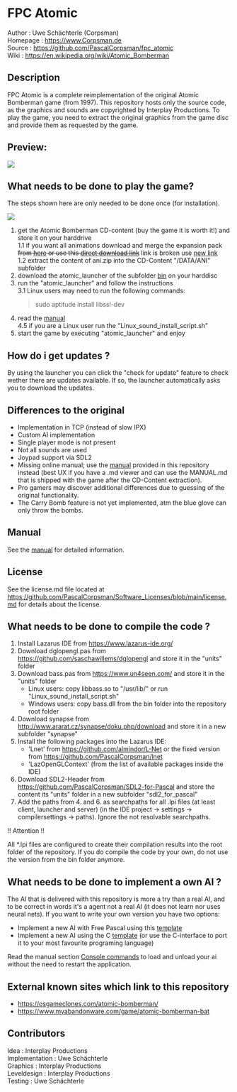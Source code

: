 # FPC Atomic

Author   : Uwe Schächterle (Corpsman)  
Homepage : https://www.Corpsman.de  
Source   : https://github.com/PascalCorpsman/fpc_atomic  
Wiki     : https://en.wikipedia.org/wiki/Atomic_Bomberman

## Description
FPC Atomic is a complete reimplementation of the original Atomic Bomberman game (from 1997). This repository hosts only the source code, as the graphics and sounds are copyrighted by Interplay Productions. To play the game, you need to extract the original graphics from the game disc and provide them as requested by the game.


## Preview:

![](https://www.myabandonware.com/media/screenshots/a/atomic-bomberman-ik0/atomic-bomberman_10.png)


## What needs to be done to play the game?
The steps shown here are only needed to be done once (for installation).

![](http://www.plantuml.com/plantuml/proxy?cache=no&src=https://raw.githubusercontent.com/PascalCorpsman/fpc_atomic/main/documentation/installation.plantuml)

1. get the Atomic Bomberman CD-content (buy the game it is worth it!) and store it on your harddrive  
   1.1 if you want all animations download and merge the expansion pack <del>from [here](https://www.oocities.org/timessquare/tower/4056/ani.html) or use this [direct download link](https://www.oocities.org/timessquare/tower/4056/download/ani.zip)</del> link is broken use [new link](https://www.geocities.ws/mheid.geo/download/ani.zip)  
   1.2 extract the content of ani.zip into the CD-Content "/DATA/ANI" subfolder
2. download the atomic_launcher of the subfolder [bin](https://github.com/PascalCorpsman/fpc_atomic/tree/main/bin) on your harddisc
3. run the "atomic_launcher" and follow the instructions<br>
   3.1 Linux users may need to run the following commands:
   >
   > sudo aptitude install libssl-dev
   >
4. read the [manual](MANUAL.md)  
4.5 if you are a Linux user run the "Linux_sound_install_script.sh"
1. start the game by executing "atomic_launcher" and enjoy

## How do i get updates ?
By using the launcher you can click the "check for update" feature to check wether there are updates available. If so, the launcher automatically asks you to download the updates.

## Differences to the original

- Implementation in TCP (instead of slow IPX)
- Custom AI implementation
- Single player mode is not present
- Not all sounds are used
- Joypad support via SDL2
- Missing online manual; use the [manual](MANUAL.md) provided in this repository instead (best UX if you have a .md viewer and can use the MANUAL.md that is shipped with the game after the CD-Content extraction).
- Pro gamers may discover additional differences due to guessing of the original functionality.
- The Carry Bomb feature is not yet implemented, atm the blue glove can only throw the bombs.

## Manual
See the [manual](MANUAL.md) for detailed information.

## License
See the license.md file located at https://github.com/PascalCorpsman/Software_Licenses/blob/main/license.md for details about the license.

## What needs to be done to compile the code ?

1. Install Lazarus IDE from https://www.lazarus-ide.org/
2. Download dglopengl.pas from https://github.com/saschawillems/dglopengl and store it in the "units" folder
3. Download bass.pas from https://www.un4seen.com/ and store it in the "units" folder
   - Linux users: copy libbass.so to "/usr/lib/" or run "Linux_sound_install_script.sh"
   - Windows users: copy bass.dll from the bin folder into the repository root folder
4. Download synapse from http://www.ararat.cz/synapse/doku.php/download and store it in a new subfolder "synapse"
5. Install the following packages into the Lazarus IDE:
    - 'Lnet' from https://github.com/almindor/L-Net or the fixed version from https://github.com/PascalCorpsman/lnet
    - 'LazOpenGLContext' (from the list of available packages inside the IDE)
6. Download SDL2-Header from https://github.com/PascalCorpsman/SDL2-for-Pascal and store the content its "units" folder in a new subfolder "sdl2_for_pascal"
7. Add the paths from 4. and 6. as searchpaths for all .lpi files (at least client, launcher and server) (in the IDE project -> settings -> compilersettings -> paths). Ignore the not resolvable searchpaths.

!! Attention !!

All *.lpi files are configured to create their compilation results into the root folder of the repository. If you do compile the code by your own, do not use the version from the bin folder anymore.

## What needs to be done to implement a own AI ?

The AI that is delivered with this repository is more a try than a real AI, and to be correct in words it's a agent not a real AI (it does not learn nor uses neural nets). If you want to write your own version you have two options:

- Implement a new AI with Free Pascal using this [template](https://github.com/PascalCorpsman/fpc_atomic/tree/main/ai_empty)
- Implement a new AI using the C [template](https://github.com/PascalCorpsman/fpc_atomic/tree/main/ai_c) (or use the C-interface to port it to your most favourite programing language)

Read the manual section [Console commands](MANUAL.md#console-commands) to load and unload your ai without the need to restart the application.

## External known sites which link to this repository
- https://osgameclones.com/atomic-bomberman/
- https://www.myabandonware.com/game/atomic-bomberman-bat

## Contributors
Idea : Interplay Productions  
Implementation : Uwe Schächterle  
Graphics : Interplay Productions  
Leveldesign : Interplay Productions  
Testing : Uwe Schächterle
